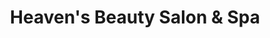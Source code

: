 ---
title: "Heaven's Beauty Salon & Spa"
url: /mandaluyong/heavens-beauty-salon-and-spa/
shop: beauty
---